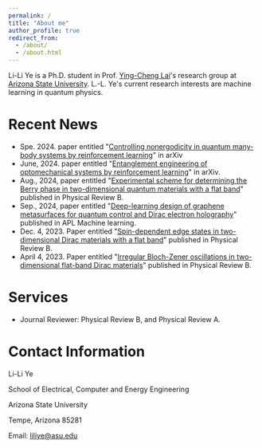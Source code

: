 ```yaml
---
permalink: /
title: "About me"
author_profile: true
redirect_from: 
  - /about/
  - /about.html
---
```


Li-Li Ye is a Ph.D. student in Prof. [Ying-Cheng Lai](http://chaos1.la.asu.edu/~ylai1/)'s research group at [Arizona State University](https://www.asu.edu/). L.-L. Ye's current research interests are machine learning in quantum physics.

# Recent News

* Spe. 2024. paper entitled "[Controlling nonergodicity in quantum many-body systems by reinforcement learning](https://arxiv.org/pdf/2408.11989)" in arXiv
* June, 2024. paper entitled "[Entanglement engineering of optomechanical systems by reinforcement learning](https://arxiv.org/abs/2406.04550)" in arXiv.
* Aug., 2024, paper entitled "[Experimental scheme for determining the Berry phase in two-dimensional quantum materials with a flat band](https://journals.aps.org/prb/abstract/10.1103/PhysRevB.110.075108)" published in Physical Review B.
* Sep., 2024, paper entitled "[Deep-learning design of graphene metasurfaces for quantum control and Dirac electron holography](https://pubs.aip.org/aip/aml/article/2/3/036105/3307404/Deep-learning-design-of-electronic-metasurfaces-in)" published in APL Machine learning.
* Dec. 4, 2023. Paper entitled "[Spin-dependent edge states in two-dimensional Dirac materials with a flat band](https://journals.aps.org/prb/abstract/10.1103/PhysRevB.108.235404)" published in Physical Review B.
* April 4, 2023. Paper entitled "[Irregular Bloch-Zener oscillations in two-dimensional flat-band Dirac materials](https://journals.aps.org/prb/abstract/10.1103/PhysRevB.107.165422)" published in Physical Review B.

# Services

* Journal Reviewer: Physical Review B, and Physical Review A.

# Contact Information

Li-Li Ye

School of Electrical, Computer and Energy Engineering

Arizona State University

Tempe, Arizona 85281

Email: liliye@asu.edu

<script type="text/javascript" id="clustrmaps" src="//clustrmaps.com/map_v2.js?d=axB3wjOERO9dieJzLTHeSOnxYLmh79s4pT5K5hTEskg&cl=ffffff&w=a"></script>

